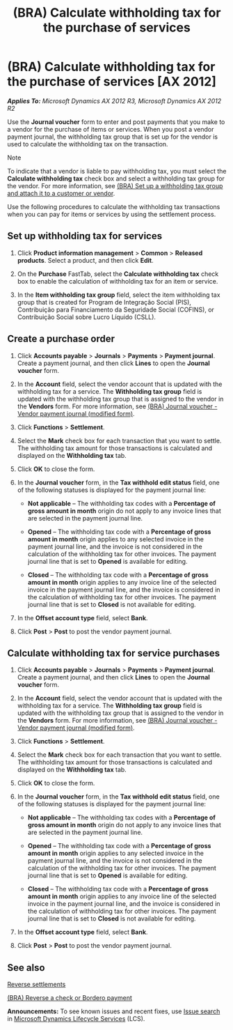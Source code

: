 ﻿---
title: (BRA) Calculate withholding tax for the purchase of services
TOCTitle: (BRA) Calculate withholding tax for the purchase of services
ms:assetid: a54b72ad-618c-4411-bbb5-59598fe9e77a
ms:mtpsurl: https://technet.microsoft.com/en-us/library/Dn126107(v=AX.60)
ms:contentKeyID: 52075265
ms.date: 04/18/2014
mtps_version: v=AX.60
f1_keywords:
- BR - 00034
---

# (BRA) Calculate withholding tax for the purchase of services [AX 2012]


_**Applies To:** Microsoft Dynamics AX 2012 R3, Microsoft Dynamics AX 2012 R2_

Use the **Journal voucher** form to enter and post payments that you make to a vendor for the purchase of items or services. When you post a vendor payment journal, the withholding tax group that is set up for the vendor is used to calculate the withholding tax on the transaction.


> [!NOTE]
> <P>To indicate that a vendor is liable to pay withholding tax, you must select the <STRONG>Calculate withholding tax</STRONG> check box and select a withholding tax group for the vendor. For more information, see <A href="bra-set-up-a-withholding-tax-group-and-attach-it-to-a-customer-or-vendor.md">(BRA) Set up a withholding tax group and attach it to a customer or vendor</A>.</P>



Use the following procedures to calculate the withholding tax transactions when you can pay for items or services by using the settlement process.

## Set up withholding tax for services

1.  Click **Product information management** \> **Common** \> **Released products**. Select a product, and then click **Edit**.

2.  On the **Purchase** FastTab, select the **Calculate withholding tax** check box to enable the calculation of withholding tax for an item or service.

3.  In the **Item withholding tax group** field, select the item withholding tax group that is created for Program de Integração Social (PIS), Contribuição para Financiamento da Seguridade Social (COFINS), or Contribuição Social sobre Lucro Líquido (CSLL).

## Create a purchase order

1.  Click **Accounts payable** \> **Journals** \> **Payments** \> **Payment journal**. Create a payment journal, and then click **Lines** to open the **Journal voucher** form.

2.  In the **Account** field, select the vendor account that is updated with the withholding tax for a service. The **Withholding tax group** field is updated with the withholding tax group that is assigned to the vendor in the **Vendors** form. For more information, see [(BRA) Journal voucher - Vendor payment journal (modified form)](https://technet.microsoft.com/en-us/library/jj933534\(v=ax.60\)).

3.  Click **Functions** \> **Settlement**.

4.  Select the **Mark** check box for each transaction that you want to settle. The withholding tax amount for those transactions is calculated and displayed on the **Withholding tax** tab.

5.  Click **OK** to close the form.

6.  In the **Journal voucher** form, in the **Tax withhold edit status** field, one of the following statuses is displayed for the payment journal line:
    
      - **Not applicable** – The withholding tax codes with a **Percentage of gross amount in month** origin do not apply to any invoice lines that are selected in the payment journal line.
    
      - **Opened** – The withholding tax code with a **Percentage of gross amount in month** origin applies to any selected invoice in the payment journal line, and the invoice is not considered in the calculation of the withholding tax for other invoices. The payment journal line that is set to **Opened** is available for editing.
    
      - **Closed** – The withholding tax code with a **Percentage of gross amount in month** origin applies to any invoice line of the selected invoice in the payment journal line, and the invoice is considered in the calculation of withholding tax for other invoices. The payment journal line that is set to **Closed** is not available for editing.

7.  In the **Offset account type** field, select **Bank**.

8.  Click **Post** \> **Post** to post the vendor payment journal.

## Calculate withholding tax for service purchases

1.  Click **Accounts payable** \> **Journals** \> **Payments** \> **Payment journal**. Create a payment journal, and then click **Lines** to open the **Journal voucher** form.

2.  In the **Account** field, select the vendor account that is updated with the withholding tax for a service. The **Withholding tax group** field is updated with the withholding tax group that is assigned to the vendor in the **Vendors** form. For more information, see [(BRA) Journal voucher - Vendor payment journal (modified form)](https://technet.microsoft.com/en-us/library/jj933534\(v=ax.60\)).

3.  Click **Functions** \> **Settlement**.

4.  Select the **Mark** check box for each transaction that you want to settle. The withholding tax amount for those transactions is calculated and displayed on the **Withholding tax** tab.

5.  Click **OK** to close the form.

6.  In the **Journal voucher** form, in the **Tax withhold edit status** field, one of the following statuses is displayed for the payment journal line:
    
      - **Not applicable** – The withholding tax codes with a **Percentage of gross amount in month** origin do not apply to any invoice lines that are selected in the payment journal line.
    
      - **Opened** – The withholding tax code with a **Percentage of gross amount in month** origin applies to any selected invoice in the payment journal line, and the invoice is not considered in the calculation of the withholding tax for other invoices. The payment journal line that is set to **Opened** is available for editing.
    
      - **Closed** – The withholding tax code with a **Percentage of gross amount in month** origin applies to any invoice line of the selected invoice in the payment journal line, and the invoice is considered in the calculation of withholding tax for other invoices. The payment journal line that is set to **Closed** is not available for editing.

7.  In the **Offset account type** field, select **Bank**.

8.  Click **Post** \> **Post** to post the vendor payment journal.

## See also

[Reverse settlements](reverse-settlements.md)

[(BRA) Reverse a check or Bordero payment](bra-reverse-a-check-or-bordero-payment.md)

  
**Announcements:** To see known issues and recent fixes, use [Issue search](http://go.microsoft.com/fwlink/?linkid=389258) in [Microsoft Dynamics Lifecycle Services](http://go.microsoft.com/fwlink/?linkid=306505) (LCS).

